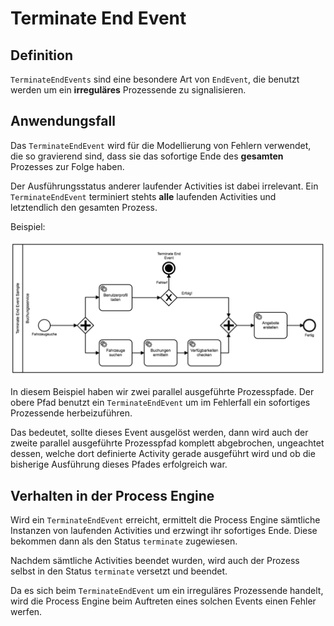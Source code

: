 # Terminate End Event

## Definition

`TerminateEndEvents` sind eine besondere Art von `EndEvent`, die benutzt werden
um ein **irreguläres** Prozessende zu signalisieren.

## Anwendungsfall

Das `TerminateEndEvent` wird für die Modellierung von Fehlern verwendet, die so
gravierend sind, dass sie das sofortige Ende des **gesamten** Prozesses
zur Folge haben.

Der Ausführungsstatus anderer laufender Activities ist dabei irrelevant.
Ein `TerminateEndEvent` terminiert stehts **alle** laufenden Activities und
letztendlich den gesamten Prozess.

Beispiel:

 ![Sample](./images/terminate_end_event_sample.png)

In diesem Beispiel haben wir zwei parallel ausgeführte Prozesspfade.
Der obere Pfad benutzt ein `TerminateEndEvent` um im Fehlerfall ein
sofortiges Prozessende herbeizuführen.

Das bedeutet, sollte dieses Event ausgelöst werden, dann wird auch der zweite
parallel ausgeführte Prozesspfad komplett abgebrochen, ungeachtet dessen,
welche dort definierte Activity gerade ausgeführt wird und ob die bisherige
Ausführung dieses Pfades erfolgreich war.

## Verhalten in der Process Engine

Wird ein `TerminateEndEvent` erreicht, ermittelt die Process Engine sämtliche
Instanzen von laufenden Activities und erzwingt ihr sofortiges Ende.
Diese bekommen dann als den Status `terminate` zugewiesen.

Nachdem sämtliche Activities beendet wurden, wird auch der Prozess selbst in
den Status `terminate` versetzt und beendet.

Da es sich beim `TerminateEndEvent` um ein irreguläres Prozessende handelt,
wird die Process Engine beim Auftreten eines solchen Events einen Fehler
werfen.

